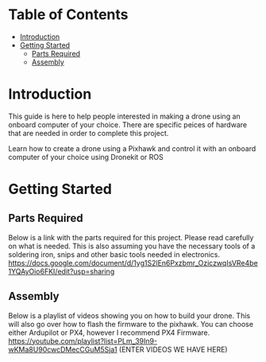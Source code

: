 # Table of Contents
- [Introduction](#introduction)
- [Getting Started](#getting-started)
    - [Parts Required](#parts-required)
    - [Assembly](#assembly)


# Introduction
This guide is here to help people interested in making a drone using an onboard computer of your choice. There are specific peices of hardware that
are needed in order to complete this project.

Learn how to create a drone using a Pixhawk and control it with an onboard computer of your choice using Dronekit or ROS

# Getting Started
## Parts Required
Below is a link with the parts required for this project. Please read carefully on what is needed. This is also assuming you have the necessary tools of a soldering iron, snips and other basic tools needed in electronics.
https://docs.google.com/document/d/1yg1S2lEn6Pxzbmr_OziczwqIsVRe4be1YQAyOio6FKI/edit?usp=sharing
## Assembly
Below is a playlist of videos showing you on how to build your drone. This will also go over how to flash the firmware to the pixhawk. You can choose either Ardupilot or PX4, however I recommend PX4 Firmware.
https://youtube.com/playlist?list=PLm_39In9-wKMa8U90cwcDMecCGuM5Sja1
(ENTER VIDEOS WE HAVE HERE)






